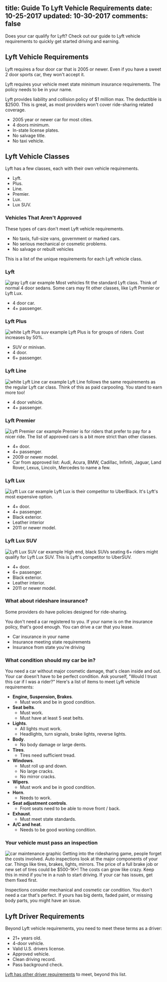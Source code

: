 title: Guide To Lyft Vehicle Requirements
date: 10-25-2017
updated: 10-30-2017
comments: false
---
Does your car qualify for Lyft? Check out our guide to Lyft vehicle requirements to quickly get started driving and earning.
<!-- more -->
## Lyft Vehicle Requirements
Lyft requires a four door car that is 2005 or newer. Even if you have a sweet 2 door sports car, they won't accept it.

Lyft requires your vehicle meet state minimum insurance requirements. The policy needs to be in your name.

Lyft provides liability and collision policy of $1 million max. The deductible is $2500. This is great, as most providers won't cover ride-sharing related coverage.

* 2005 year or newer car for most cities.
* 4 doors minimum.
* In-state license plates.
* No salvage title.
* No taxi vehicle.

## Lyft Vehicle Classes
Lyft has a few classes, each with their own vehicle requirements.

* Lyft.
* Plus.
* Line.
* Premier.
* Lux.
* Lux SUV.

### Vehicles That Aren't Approved
These types of cars don't meet Lyft vehicle requirements.

* No taxis, full-size vans, government or marked cars.
* No serious mechanical or cosmetic problems.
* No salvage or rebuilt vehicles

This is a list of the unique requirements for each Lyft vehicle class.

### Lyft
![gray Lyft car example](/img/lyft-car.png)
Most vehicles fit the standard Lyft class. Think of normal 4 door sedans. Some cars may fit other classes, like Lyft Premier or Lyft Lux.

* 4 door car.
* 4+ passenger.

### Lyft Plus
![white Lyft Plus suv example](/img/lyft-plus-suv.png)
Lyft Plus is for groups of riders. Cost increases by 50%.

* SUV or minivan.
* 4 door.
* 6+ passenger.

### Lyft Line
![white Lyft Line car example](/img/lyft-car.png)
Lyft Line follows the same requirements as the regular Lyft car class. Think of this as paid carpooling. You stand to earn more too!

* 4 door vehicle.
* 4+ passenger.

### Lyft Premier
![Lyft Premier car example](/img/lyft-premier-car.png)
Premier is for riders that prefer to pay for a nicer ride. The list of approved cars is a bit more strict than other classes.

* 4+ door.
* 4+ passenger.
* 2009 or newer model.
* Car from approved list: Audi, Acura, BMW, Cadillac, Infiniti, Jaguar, Land Rover, Lexus, Lincoln, Mercedes to name a few.

### Lyft Lux
![Lyft Lux car example](/img/lyft-lux-sedan.png)
Lyft Lux is their competitor to UberBlack. It's Lyft's most expensive option.

* 4+ door.
* 4+ passenger.
* Black exterior.
* Leather interior
* 2011 or newer model.

### Lyft Lux SUV
![Lyft Lux SUV car example](/img/lyft-lux-suv.png)
High end, black SUVs seating 6+ riders might qualify for Lyft Lux SUV. This is Lyft's competitor to UberSUV.

* 4+ door.
* 6+ passenger.
* Black exterior.
* Leather interior.
* 2011 or newer model.

### What about rideshare insurance?
Some providers do have policies designed for ride-sharing.

You don't need a car registered to you. If your name is on the insurance policy, that's good enough. You can drive a car that you lease.

* Car insurance in your name
* Insurance meeting state requirements
* Insurance from state you're driving

### What condition should my car be in?
You need a car without major cosmetic damage, that's clean inside and out. Your car doesn't have to be perfect condition. Ask yourself, "Would I trust this car if I was a rider?" Here's a list of items to meet Lyft vehicle requirements:

* **Engine, Suspension, Brakes**.
    - Must work and be in good condition.
* **Seat belts**.
    - Must work.
    - Must have at least 5 seat belts.
* **Lights**.
    - All lights must work.
    - Headlights, turn signals, brake lights, reverse lights.
* **Body**.
    - No body damage or large dents.
* **Tires**.
    - Tires need sufficient tread.
* **Windows**.
    - Must roll up and down.
    - No large cracks.
    - No mirror cracks.
* **Wipers**.
    - Must work and be in good condition.
* **Horn**.
    - Needs to work.
* **Seat adjustment controls**.
    - Front seats need to be able to move front / back.
* **Exhaust**.
    - Must meet state standards.
* **A/C and heat**.
    - Needs to be good working condition.


### Your vehicle must pass an inspection
![car maintenance graphic](/img/vehicle-maintenance-expenses.png)
Getting into the ridesharing game, people forget the costs involved. Auto inspections look at the major components of your car. Things like tires, brakes, lights, mirrors. The price of a full brake job or new set of tires could be $500-1K+! The costs can grow like crazy. Keep this in mind if you're in a rush to start driving. If your car has issues, get them fixed first.

Inspections consider mechanical and cosmetic car condition. You don't need a car that's perfect. If yours has big dents, faded paint, or missing body parts, you might have an issue.

## Lyft Driver Requirements
Beyond Lyft vehicle requirements, you need to meet these terms as a driver:

* 21+ years old.
* 4-door vehicle.
* Valid U.S. drivers license.
* Approved vehicle.
* Clean driving record.
* Pass background check.

[Lyft has other driver requirements](/lyft/driver-requirements/) to meet, beyond this list.